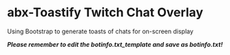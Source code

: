 # abx-Toastify Twitch Chat Overlay
Using Bootstrap to generate toasts of chats for on-screen display

***Please remember to edit the botinfo.txt_template and save as botinfo.txt!***
